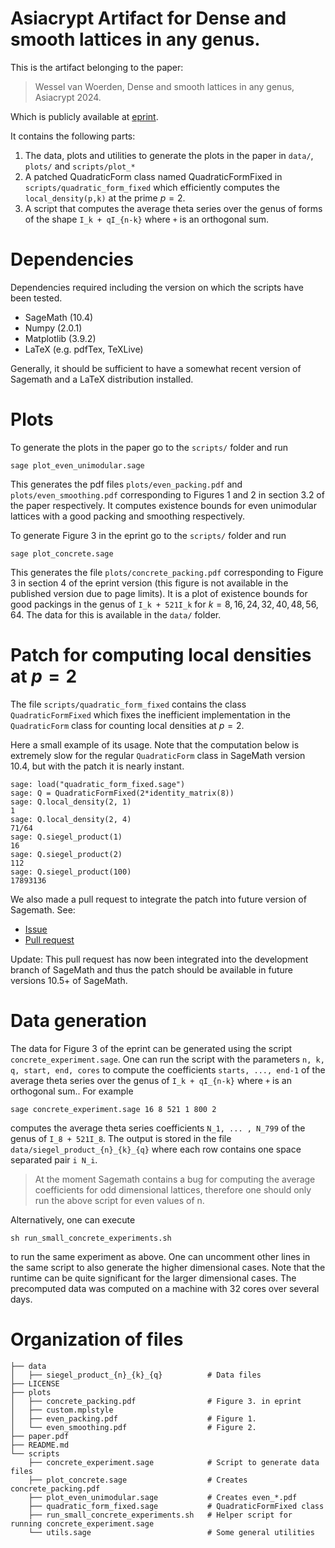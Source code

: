 # Asiacrypt Artifact for Dense and smooth lattices in any genus.

This is the artifact belonging to the paper:
> Wessel van Woerden, Dense and smooth lattices in any genus, Asiacrypt 2024.

Which is publicly available at [eprint](https://eprint.iacr.org/2024/1468).

It contains the following parts:

1. The data, plots and utilities to generate the plots in the paper in `data/`, `plots/` and `scripts/plot_*`
2. A patched QuadraticForm class named QuadraticFormFixed in `scripts/quadratic_form_fixed` which efficiently computes the `local_density(p,k)` at the prime $p=2$.
3. A script that computes the average theta series over the genus of forms of the shape `I_k + qI_{n-k}` where `+` is an orthogonal sum.

# Dependencies

Dependencies required including the version on which the scripts have been tested.

- SageMath (10.4)
- Numpy (2.0.1)
- Matplotlib (3.9.2)
- LaTeX (e.g. pdfTex, TeXLive)

Generally, it should be sufficient to have a somewhat recent version of Sagemath and a LaTeX distribution installed.

# Plots

To generate the plots in the paper go to the `scripts/` folder and run
```
sage plot_even_unimodular.sage
```
This generates the pdf files `plots/even_packing.pdf` and `plots/even_smoothing.pdf` corresponding to Figures 1 and 2 in section 3.2 of the paper respectively. It computes existence bounds for even unimodular lattices with a good packing and smoothing respectively.

To generate Figure 3 in the eprint go to the `scripts/` folder and run
```
sage plot_concrete.sage
```
This generates the file `plots/concrete_packing.pdf` corresponding to Figure 3 in section 4 of the eprint version (this figure is not available in the published version due to page limits). It is a plot of existence bounds for good packings in the genus of `I_k + 521I_k` for $k=8,16,24,32,40,48,56,64$.
The data for this is available in the `data/` folder.

# Patch for computing local densities at $p=2$

The file `scripts/quadratic_form_fixed` contains the class `QuadraticFormFixed` which fixes the inefficient implementation in the `QuadraticForm` class for counting local densities at $p=2$. 

Here a small example of its usage. Note that the computation below is extremely slow for the regular `QuadraticForm` class in SageMath version 10.4, but with the patch it is nearly instant.
```
sage: load("quadratic_form_fixed.sage")
sage: Q = QuadraticFormFixed(2*identity_matrix(8))
sage: Q.local_density(2, 1)
1
sage: Q.local_density(2, 4)
71/64
sage: Q.siegel_product(1)
16
sage: Q.siegel_product(2)
112
sage: Q.siegel_product(100)
17893136
```

We also made a pull request to integrate the patch into future version of Sagemath. See:
- [Issue](https://github.com/sagemath/sage/issues/38679)
- [Pull request](https://github.com/sagemath/sage/pull/38680)

Update: This pull request has now been integrated into the development branch of SageMath and thus the patch should be available in future versions 10.5+ of SageMath.

# Data generation

The data for Figure 3 of the eprint can be generated using the script `concrete_experiment.sage`. One can run the script with the parameters `n, k, q, start, end, cores` to compute the coefficients `starts, ..., end-1` of the average theta series over the genus of `I_k + qI_{n-k}` where `+` is an orthogonal sum..
For example 
```
sage concrete_experiment.sage 16 8 521 1 800 2
```
computes the average theta series coefficients `N_1, ... , N_799` of the genus of `I_8 + 521I_8`.
The output is stored in the file `data/siegel_product_{n}_{k}_{q}` where each row contains one space separated pair `i N_i`. 

> At the moment Sagemath contains a bug for computing the average coefficients for odd dimensional lattices, therefore one should only run the above script for even values of n.

Alternatively, one can execute
```
sh run_small_concrete_experiments.sh
```
to run the same experiment as above. One can uncomment other lines in the same script to also generate the higher dimensional cases.
Note that the runtime can be quite significant for the larger dimensional cases. The precomputed data was computed on a machine with 32 cores over several days.

# Organization of files

```
├── data
│   ├── siegel_product_{n}_{k}_{q}          # Data files
├── LICENSE
├── plots
│   ├── concrete_packing.pdf                # Figure 3. in eprint
│   ├── custom.mplstyle
│   ├── even_packing.pdf                    # Figure 1.
│   └── even_smoothing.pdf                  # Figure 2.
├── paper.pdf
├── README.md
└── scripts
    ├── concrete_experiment.sage            # Script to generate data files
    ├── plot_concrete.sage                  # Creates concrete_packing.pdf
    ├── plot_even_unimodular.sage           # Creates even_*.pdf
    ├── quadratic_form_fixed.sage           # QuadraticFormFixed class
    ├── run_small_concrete_experiments.sh   # Helper script for running concrete_experiment.sage 
    └── utils.sage                          # Some general utilities
```
